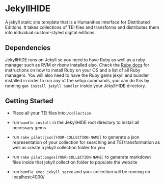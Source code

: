 # JekyllHIDE
A jekyll static site template that is a Humanities Interface for Distributed Editions. It takes collections of TEI files  and transforms and distributes them into individual custom-styled digital editions.

## Dependencies
JekyllHIDE runs on Jekyll so you need to have Ruby as well as a ruby manager such as RVM or rbenv installed also. Check the [Ruby docs](https://www.ruby-lang.org/en/documentation/installation/) for instructions on how to install Ruby on your OS and a list of all Ruby managers. You will also need to have the Ruby gems jekyll and bundler installed in order to run any of the setup commands, you can do this by running `gem install jekyll bundler` inside your JekyllHIDE directory. 

## Getting Started
- Place all your TEI files into `/collection`

- run `bundle install` in the JekyllHIDE root directory to install all necessary gems

- run `rake pilot:json[YOUR-COLLECTION-NAME]` to generate a json representation of your collection for searching and TEI transformation as well as create a jekyll collection folder for you

- run `rake pilot:pages[YOUR-COLLECTION-NAME]` to generate markdown files inside that jekyll collection folder to populate the website

- run `bundle exec jekyll serve` and your collection will be running on localhost:4000/